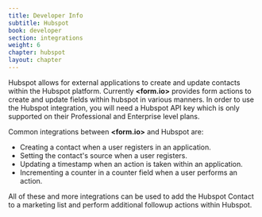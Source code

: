 ```yaml
---
title: Developer Info
subtitle: Hubspot
book: developer
section: integrations
weight: 6
chapter: hubspot
layout: chapter
---
```

Hubspot allows for external applications to create and update contacts within the Hubspot platform. Currently **&lt;<span class="text-primary">form</span>.<span class="text-secondary">io</span>&gt;** provides form actions to create and update fields within hubspot in various manners. In order to use the Hubspot integration, you will need a Hubspot API key which is only supported on their Professional and Enterprise level plans.

Common integrations between **&lt;<span class="text-primary">form</span>.<span class="text-secondary">io</span>&gt;** and Hubspot are:

 - Creating a contact when a user registers in an application.
 - Setting the contact's source when a user registers.
 - Updating a timestamp when an action is taken within an application.
 - Incrementing a counter in a counter field when a user performs an action.

 All of these and more integrations can be used to add the Hubspot Contact to a marketing list and perform additional followup actions within Hubspot.
